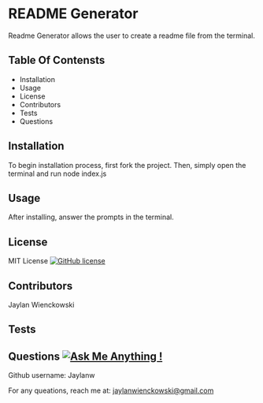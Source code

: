 
# README Generator
  Readme Generator allows the user to create a readme file from the terminal.
  
## Table Of Contensts
  - Installation
  - Usage
  - License
  - Contributors
  - Tests 
  - Questions
  

## Installation
  To begin installation process, first fork the project. Then, simply open the terminal and run node index.js
  
## Usage
  After installing, answer the prompts in the terminal.
  
## License
  MIT License [![GitHub license](https://img.shields.io/github/license/Naereen/StrapDown.js.svg)](https://github.com/Naereen/StrapDown.js/blob/master/LICENSE)
      
## Contributors
  Jaylan Wienckowski
  
## Tests
      
  
## Questions   [![Ask Me Anything !](https://img.shields.io/badge/Ask%20me-anything-1abc9c.svg)](https://GitHub.com/Naereen/ama)

  Github username: Jaylanw
  
  For any queations, reach me at:
  jaylanwienckowski@gmail.com
  
